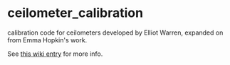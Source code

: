 # ceilometer_calibration
calibration code for ceilometers developed by Elliot Warren, expanded on from Emma Hopkin's work.

See [this wiki entry](https://github.com/Urban-Meteorology-Reading/Observation_Equipment_Docs/wiki/Ceilometer-calibration) for more info.
